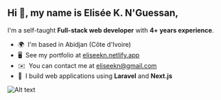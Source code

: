 Hi 👋, my name is Elisée K. N'Guessan,
-------------------------------------

I'm a self-taught **Full-stack web developer** with **4+ years experience**.

*   🌍  I'm based in Abidjan (Côte d'Ivoire)
*   🖥️  See my portfolio at [eliseekn.netlify.app](https://eliseekn.netlify.app)
*   ✉️  You can contact me at [eliseekn@gmail.com](mailto:eliseekn@gmail.com)
*   🧠  I build web applications using **Laravel** and **Next.js**

![Alt text](https://www.codewars.com/users/eliseekn/badges/small "CodeWars")
